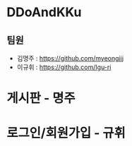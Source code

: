 # DDoAndKKu

## 팀원 

 - 김명주 : https://github.com/myeongjjj
 - 이규휘 : https://github.com/Igu-ri


# 게시판 - 명주


# 로그인/회원가입 - 규휘
